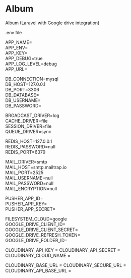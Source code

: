 # Album
Album (Laravel with Google drive integration)

.env file

APP_NAME=  
APP_ENV=  
APP_KEY=  
APP_DEBUG=true  
APP_LOG_LEVEL=debug  
APP_URL=

DB_CONNECTION=mysql  
DB_HOST=127.0.0.1  
DB_PORT=3306  
DB_DATABASE=  
DB_USERNAME=  
DB_PASSWORD=  

BROADCAST_DRIVER=log  
CACHE_DRIVER=file  
SESSION_DRIVER=file  
QUEUE_DRIVER=sync  

REDIS_HOST=127.0.0.1  
REDIS_PASSWORD=null  
REDIS_PORT=6379  

MAIL_DRIVER=smtp  
MAIL_HOST=smtp.mailtrap.io  
MAIL_PORT=2525  
MAIL_USERNAME=null  
MAIL_PASSWORD=null  
MAIL_ENCRYPTION=null  

PUSHER_APP_ID=  
PUSHER_APP_KEY=  
PUSHER_APP_SECRET=  

FILESYSTEM_CLOUD=google  
GOOGLE_DRIVE_CLIENT_ID=  
GOOGLE_DRIVE_CLIENT_SECRET=  
GOOGLE_DRIVE_REFRESH_TOKEN=  
GOOGLE_DRIVE_FOLDER_ID=  

CLOUDINARY_API_KEY =
CLOUDINARY_API_SECRET =
CLOUDINARY_CLOUD_NAME = 

CLOUDINARY_BASE_URL = 
CLOUDINARY_SECURE_URL = 
CLOUDINARY_API_BASE_URL = 